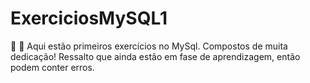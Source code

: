 # ExerciciosMySQL1
:beginner: :fries: Aqui estão primeiros exercícios no MySql. Compostos de muita dedicação! Ressalto que ainda estão em fase de aprendizagem, então podem conter erros. 
